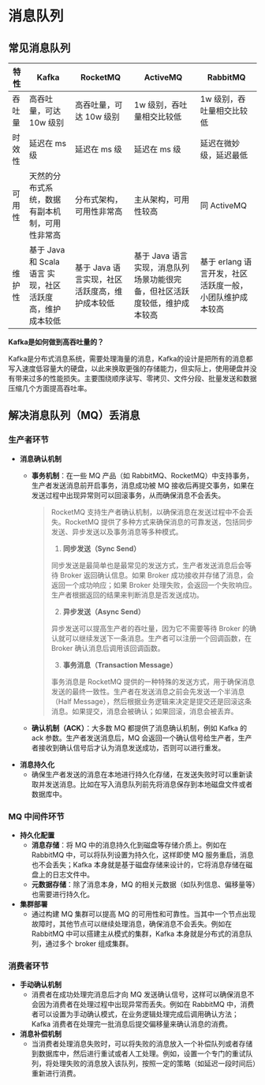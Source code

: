 # 消息队列

## 常见消息队列

| 特性  | Kafka                               | RocketMQ                   | ActiveMQ                                 | RabbitMQ                         |
| --- | ----------------------------------- | -------------------------- | ---------------------------------------- | -------------------------------- |
| 吞吐量 | 高吞吐量，可达 10w 级别                      | 高吞吐量，可达 10w 级别             | 1w 级别，吞吐量相交比较低                           | 1w 级别，吞吐量相交比较低                   |
| 时效性 | 延迟在 ms 级                            | 延迟在 ms 级                   | 延迟在 ms 级                                 | 延迟在微妙级，延迟最低                      |
| 可用性 | 天然的分布式系统，数据有副本机制，可用性非常高             | 分布式架构，可用性非常高               | 主从架构，可用性较高                               | 同 ActiveMQ                       |
| 维护性 | 基于 Java 和 Scala 语言 实现，社区活跃度高，维护成本较低 | 基于 Java 语言实现，社区活跃度高，维护成本较低 | 基于 Java 语言实现，消息队列场景功能很完备，但社区活跃度较低，维护成本较高 | 基于 erlang 语言开发，社区活跃度一般，小团队维护成本较高 |

**Kafka是如何做到高吞吐量的？**

Kafka是分布式消息系统，需要处理海量的消息，Kafka的设计是把所有的消息都写入速度低容量大的硬盘，以此来换取更强的存储能力，但实际上，使用硬盘并没有带来过多的性能损失。主要围绕顺序读写、零拷贝、文件分段、批量发送和数据压缩几个方面提高吞吐率。



## 解决消息队列（MQ）丢消息

### 生产者环节

- **消息确认机制**
  - **事务机制**：在一些 MQ 产品（如 RabbitMQ、RocketMQ）中支持事务，生产者发送消息前开启事务，消息成功被 MQ 接收后再提交事务，如果在发送过程中出现异常则可以回滚事务，从而确保消息不会丢失。
    
    > RocketMQ 支持生产者确认机制，以确保消息在发送过程中不会丢失。RocketMQ 提供了多种方式来确保消息的可靠发送，包括同步发送、异步发送以及事务消息等多种模式。
    > 1. **同步发送（Sync Send）**
    > 
    > 同步发送是最简单也是最常见的发送方式，生产者发送消息后会等待 Broker 返回确认信息。如果 Broker 成功接收并存储了消息，会返回一个成功响应；如果 Broker 处理失败，会返回一个失败响应。生产者根据返回的结果来判断消息是否发送成功。
    > 
    > 2. **异步发送（Async Send）**
    > 
    > 异步发送可以提高生产者的吞吐量，因为它不需要等待 Broker 的确认就可以继续发送下一条消息。生产者可以注册一个回调函数，在 Broker 确认消息后调用该回调函数。
    > 
    > 3. **事务消息（Transaction Message）**
    > 
    > 事务消息是 RocketMQ 提供的一种特殊的发送方式，用于确保消息发送的最终一致性。生产者在发送消息之前会先发送一个半消息（Half Message），然后根据业务逻辑来决定是提交还是回滚这条消息。如果提交，消息会被确认；如果回滚，消息会被丢弃。
  - **确认机制（ACK）**：大多数 MQ 都提供了消息确认机制，例如 Kafka 的 ack 参数。生产者发送消息后，MQ 会返回一个确认信号给生产者，生产者接收到确认信号后才认为消息发送成功，否则可以进行重发。
- **消息持久化**
  - 确保生产者发送的消息在本地进行持久化存储，在发送失败时可以重新读取并发送消息。比如在写入消息队列前先将消息保存到本地磁盘文件或者数据库中。

### MQ 中间件环节

- **持久化配置**
  - **消息存储**：将 MQ 中的消息持久化到磁盘等存储介质上。例如在 RabbitMQ 中，可以将队列设置为持久化，这样即使 MQ 服务重启，消息也不会丢失；Kafka 本身就是基于磁盘存储来设计的，它将消息存储在磁盘上的日志文件中。
  - **元数据存储**：除了消息本身，MQ 的相关元数据（如队列信息、偏移量等）也需要进行持久化。
- **集群部署**
  - 通过构建 MQ 集群可以提高 MQ 的可用性和可靠性。当其中一个节点出现故障时，其他节点可以继续处理消息，确保消息不会丢失。例如在 RabbitMQ 中可以搭建主从模式的集群，Kafka 本身就是分布式的消息队列，通过多个 broker 组成集群。

### 消费者环节

- **手动确认机制**
  - 消费者在成功处理完消息后才向 MQ 发送确认信号，这样可以确保消息不会因为消费者在处理过程中出现异常而丢失。例如在 RabbitMQ 中，消费者可以设置为手动确认模式，在业务逻辑处理完成后调用确认方法；Kafka 消费者在处理完一批消息后提交偏移量来确认消息的消费。
- **消息补偿机制**
  - 当消费者处理消息失败时，可以将失败的消息放入一个补偿队列或者存储到数据库中，然后进行重试或者人工处理。例如，设置一个专门的重试队列，将处理失败的消息放入该队列，按照一定的策略（如延迟一段时间后）重新进行消费。


